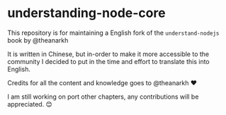 # understanding-node-core

This repository is for maintaining a English fork of the `understand-nodejs` book by @theanarkh

It is written in Chinese, but in-order to make it more accessible to the community I decided to put in the time and effort to translate this into English.

Credits for all the content and knowledge goes to @theanarkh ❤️


I am still working on port other chapters, any contributions will be appreciated. 😊
